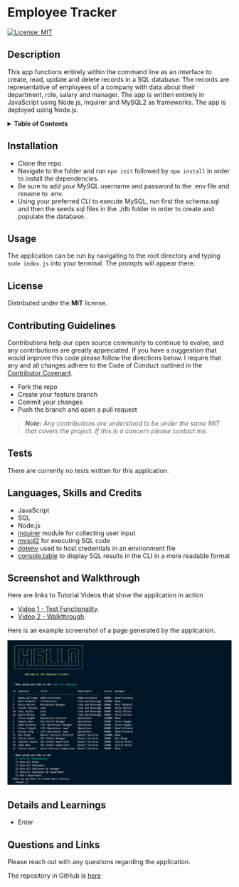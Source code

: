 # Employee Tracker
[![License: MIT](https://img.shields.io/badge/License-MIT-yellow.svg)](https://opensource.org/licenses/MIT)

## Description
This app functions entirely within the command line as an interface to create, read, update and delete records in a SQL database. The records are representative of employees of a company with data about their department, role, salary and manager. The app is written entirely in JavaScript using Node.js, Inquirer and MySQL2 as frameworks. The app is deployed using Node.js. 

<details>
<summary><strong>Table of Contents</strong></summary>

- [Installation](#installation)
- [Usage](#usage)
- [License](#license)
- [Contributing Guidelines](#contributing-guidelines)
- [Tests](#tests)
- [Languages, Skills and Credits](#languages-skills-and-credits)
- [Screenshot and Walkthrough](#screenshot-and-walkthrough)
- [Details and Learnings](#details-and-learnings)
- [Questions and Links](#questions-and-links)
</details>

## Installation
- Clone the repo.
- Navigate to the folder and run `npm init` followed by `npm install` in order to install the dependencies.
- Be sure to add your MySQL username and password to the .env file and rename to .env.
- Using your preferred CLI to execute MySQL, run first the schema.sql and then the seeds.sql files in the ./db folder in order to create and populate the database.

## Usage
The application can be run by navigating to the root directory and typing `node index.js` into your terminal. The prompts will appear there.

## License
Distributed under the **MIT** license.

## Contributing Guidelines
Contributions help our open source community to continue to evolve, and any contributions are greatly appreciated. If you have a suggestion that would improve this code please follow the directions below. I require that any and all changes adhere to the Code of Conduct outlined in the [Contributor Covenant](https://www.contributor-covenant.org/).

 - Fork the repo
 - Create your feature branch
 - Commit your changes
 - Push the branch and open a pull request

> _**Note:** Any contributions are understood to be under the same MIT that covers the project. If this is a concern please contact me._

## Tests
There are currently no tests written for this application.

## Languages, Skills and Credits
- JavaScript
- SQL
- Node.js
- [inquirer](https://www.npmjs.com/package/inquirer) module for collecting user input
- [mysql2](https://www.npmjs.com/package/mysql2) for executing SQL code
- [dotenv](https://www.npmjs.com/package/dotenv) used to host credentials in an environment file 
- [console.table](https://www.npmjs.com/package/console.table) to display SQL results in the CLI in a more readable format


## Screenshot and Walkthrough
Here are links to Tutorial Videos that show the application in action

- [Video 1 - Test Functionality](#).
- [Video 2 - Walkthrough](#).

Here is an example screenshot of a page generated by the application.

![Screenshot of the application](./assets/screenshot.png)

## Details and Learnings
- Enter

## Questions and Links
Please reach out with any questions regarding the application.

The repository in GitHub is [here](https://github.com/benfok/employee-tracker)

